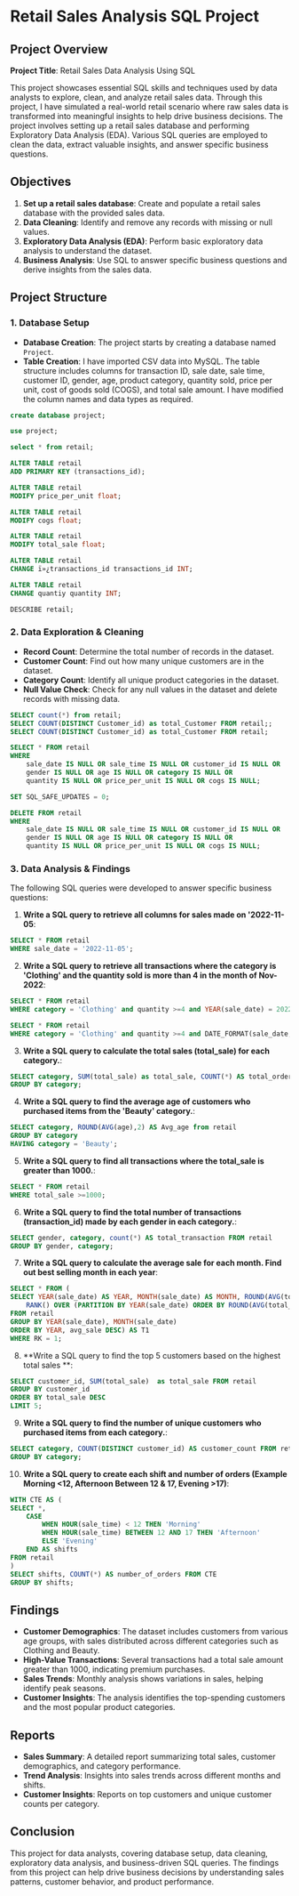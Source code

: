 # Retail Sales Analysis SQL Project

## Project Overview

**Project Title**: Retail Sales Data Analysis Using SQL

This project showcases essential SQL skills and techniques used by data analysts to explore, clean, and analyze retail sales data. Through this project, I have simulated a real-world retail scenario where raw sales data is transformed into meaningful insights to help drive business decisions. The project involves setting up a retail sales database and performing Exploratory Data Analysis (EDA). Various SQL queries are employed to clean the data, extract valuable insights, and answer specific business questions.

## Objectives

1. **Set up a retail sales database**: Create and populate a retail sales database with the provided sales data.
2. **Data Cleaning**: Identify and remove any records with missing or null values.
3. **Exploratory Data Analysis (EDA)**: Perform basic exploratory data analysis to understand the dataset.
4. **Business Analysis**: Use SQL to answer specific business questions and derive insights from the sales data.

## Project Structure

### 1. Database Setup

- **Database Creation**: The project starts by creating a database named `Project`.
- **Table Creation**: I have imported CSV data into MySQL. The table structure includes columns for transaction ID, sale date, sale time, customer ID, gender, age, product category, quantity sold, price per unit, cost of goods sold (COGS), and total sale amount. I have modified the column names and data types as required.

```sql
create database project;

use project;

select * from retail;

ALTER TABLE retail
ADD PRIMARY KEY (transactions_id);

ALTER TABLE retail
MODIFY price_per_unit float;

ALTER TABLE retail
MODIFY cogs float;

ALTER TABLE retail
MODIFY total_sale float;

ALTER TABLE retail
CHANGE ï»¿transactions_id transactions_id INT;

ALTER TABLE retail
CHANGE quantiy quantity INT;

DESCRIBE retail;

```

### 2. Data Exploration & Cleaning

- **Record Count**: Determine the total number of records in the dataset.
- **Customer Count**: Find out how many unique customers are in the dataset.
- **Category Count**: Identify all unique product categories in the dataset.
- **Null Value Check**: Check for any null values in the dataset and delete records with missing data.

```sql
SELECT count(*) from retail;
SELECT COUNT(DISTINCT Customer_id) as total_Customer FROM retail;;
SELECT COUNT(DISTINCT Customer_id) as total_Customer FROM retail;

SELECT * FROM retail
WHERE 
    sale_date IS NULL OR sale_time IS NULL OR customer_id IS NULL OR 
    gender IS NULL OR age IS NULL OR category IS NULL OR 
    quantity IS NULL OR price_per_unit IS NULL OR cogs IS NULL;

SET SQL_SAFE_UPDATES = 0;

DELETE FROM retail
WHERE 
    sale_date IS NULL OR sale_time IS NULL OR customer_id IS NULL OR 
    gender IS NULL OR age IS NULL OR category IS NULL OR 
    quantity IS NULL OR price_per_unit IS NULL OR cogs IS NULL;
```

### 3. Data Analysis & Findings

The following SQL queries were developed to answer specific business questions:

1. **Write a SQL query to retrieve all columns for sales made on '2022-11-05**:
```sql
SELECT * FROM retail
WHERE sale_date = '2022-11-05';
```

2. **Write a SQL query to retrieve all transactions where the category is 'Clothing' and the quantity sold is more than 4 in the month of Nov-2022**:
```sql
SELECT * FROM retail
WHERE category = 'Clothing' and quantity >=4 and YEAR(sale_date) = 2022 and MONTH(sale_date) = 11;

SELECT * FROM retail
WHERE category = 'Clothing' and quantity >=4 and DATE_FORMAT(sale_date, '%m-%Y') = '11-2022';
```

3. **Write a SQL query to calculate the total sales (total_sale) for each category.**:
```sql
SELECT category, SUM(total_sale) as total_sale, COUNT(*) AS total_orders FROM retail
GROUP BY category;
```

4. **Write a SQL query to find the average age of customers who purchased items from the 'Beauty' category.**:
```sql
SELECT category, ROUND(AVG(age),2) AS Avg_age from retail
GROUP BY category 
HAVING category = 'Beauty';
```

5. **Write a SQL query to find all transactions where the total_sale is greater than 1000.**:
```sql
SELECT * FROM retail
WHERE total_sale >=1000;
```

6. **Write a SQL query to find the total number of transactions (transaction_id) made by each gender in each category.**:
```sql
SELECT gender, category, count(*) AS total_transaction FROM retail
GROUP BY gender, category;
```

7. **Write a SQL query to calculate the average sale for each month. Find out best selling month in each year**:
```sql
SELECT * FROM (
SELECT YEAR(sale_date) AS YEAR, MONTH(sale_date) AS MONTH, ROUND(AVG(total_sale),2) AS avg_sale, 
	RANK() OVER (PARTITION BY YEAR(sale_date) ORDER BY ROUND(AVG(total_sale),2) DESC) AS RK
FROM retail
GROUP BY YEAR(sale_date), MONTH(sale_date)
ORDER BY YEAR, avg_sale DESC) AS T1 
WHERE RK = 1;
```

8. **Write a SQL query to find the top 5 customers based on the highest total sales **:
```sql
SELECT customer_id, SUM(total_sale)  as total_sale FROM retail
GROUP BY customer_id
ORDER BY total_sale DESC
LIMIT 5;
```

9. **Write a SQL query to find the number of unique customers who purchased items from each category.**:
```sql
SELECT category, COUNT(DISTINCT customer_id) AS customer_count FROM retail
GROUP BY category;
```

10. **Write a SQL query to create each shift and number of orders (Example Morning <12, Afternoon Between 12 & 17, Evening >17)**:
```sql
WITH CTE AS (
SELECT *,
	CASE 
		WHEN HOUR(sale_time) < 12 THEN 'Morning'
        WHEN HOUR(sale_time) BETWEEN 12 AND 17 THEN 'Afternoon'
        ELSE 'Evening'
	END AS shifts
FROM retail
)
SELECT shifts, COUNT(*) AS number_of_orders FROM CTE
GROUP BY shifts;
```

## Findings

- **Customer Demographics**: The dataset includes customers from various age groups, with sales distributed across different categories such as Clothing and Beauty.
- **High-Value Transactions**: Several transactions had a total sale amount greater than 1000, indicating premium purchases.
- **Sales Trends**: Monthly analysis shows variations in sales, helping identify peak seasons.
- **Customer Insights**: The analysis identifies the top-spending customers and the most popular product categories.

## Reports

- **Sales Summary**: A detailed report summarizing total sales, customer demographics, and category performance.
- **Trend Analysis**: Insights into sales trends across different months and shifts.
- **Customer Insights**: Reports on top customers and unique customer counts per category.

## Conclusion

This project for data analysts, covering database setup, data cleaning, exploratory data analysis, and business-driven SQL queries. The findings from this project can help drive business decisions by understanding sales patterns, customer behavior, and product performance.

